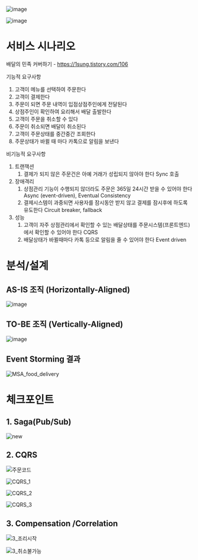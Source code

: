 ![image](https://github.com/yeronge/example-food-delivery/assets/114388258/bca04b29-c4e6-483c-8a83-cc51351b2f67)


![image](https://user-images.githubusercontent.com/487999/79708354-29074a80-82fa-11ea-80df-0db3962fb453.png)

# 서비스 시나리오

배달의 민족 커버하기 - https://1sung.tistory.com/106

기능적 요구사항
1. 고객이 메뉴를 선택하여 주문한다
1. 고객이 결제한다
1. 주문이 되면 주문 내역이 입점상점주인에게 전달된다
1. 상점주인이 확인하여 요리해서 배달 출발한다
1. 고객이 주문을 취소할 수 있다
1. 주문이 취소되면 배달이 취소된다
1. 고객이 주문상태를 중간중간 조회한다
1. 주문상태가 바뀔 때 마다 카톡으로 알림을 보낸다

비기능적 요구사항
1. 트랜잭션
    1. 결제가 되지 않은 주문건은 아예 거래가 성립되지 않아야 한다  Sync 호출 
1. 장애격리
    1. 상점관리 기능이 수행되지 않더라도 주문은 365일 24시간 받을 수 있어야 한다  Async (event-driven), Eventual Consistency
    1. 결제시스템이 과중되면 사용자를 잠시동안 받지 않고 결제를 잠시후에 하도록 유도한다  Circuit breaker, fallback
1. 성능
    1. 고객이 자주 상점관리에서 확인할 수 있는 배달상태를 주문시스템(프론트엔드)에서 확인할 수 있어야 한다  CQRS
    1. 배달상태가 바뀔때마다 카톡 등으로 알림을 줄 수 있어야 한다  Event driven

# 분석/설계

## AS-IS 조직 (Horizontally-Aligned)
  ![image](https://user-images.githubusercontent.com/487999/79684144-2a893200-826a-11ea-9a01-79927d3a0107.png)

## TO-BE 조직 (Vertically-Aligned)
  ![image](https://user-images.githubusercontent.com/487999/79684159-3543c700-826a-11ea-8d5f-a3fc0c4cad87.png)


## Event Storming 결과
![MSA_food_delivery](https://user-images.githubusercontent.com/114388258/212527482-d6c83e7a-9bc5-4e73-b3b6-59a23bb65d4e.png)



# 체크포인트

## 1. Saga(Pub/Sub)

![new](https://user-images.githubusercontent.com/114388258/212528685-ec73a22e-03f9-4a87-a3eb-897eb1730399.png)

## 2. CQRS
![주문코드](https://user-images.githubusercontent.com/114388258/212527512-e05e760b-9a69-4187-8482-cf0c6b9d4fe2.png)

![CQRS_1](https://user-images.githubusercontent.com/114388258/212527548-a2727c20-f33c-4e59-b3eb-656cd895a95c.png)

![CQRS_2](https://user-images.githubusercontent.com/114388258/212527551-f17d7bfe-056e-43fa-95c7-fa8dea4d25bc.png)

![CQRS_3](https://user-images.githubusercontent.com/114388258/212527554-8c1997db-a3ec-47fc-a4cd-de204ff750bf.png)

## 3. Compensation /Correlation

![3_조리시작](https://user-images.githubusercontent.com/114388258/212527565-97ba1a34-be7f-43de-9adb-369de8c606a0.png)

![3_취소불가능](https://user-images.githubusercontent.com/114388258/212528823-c4349664-cda6-449f-ab80-a9d534fcabdb.png)

